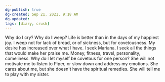 ```yaml
---
dg-publish: true
dg-created: Sep 21, 2021, 9:18 AM
dg-updated: 
tags: [diary, crush]
---
```


Why do I cry? Why do I weep? Life is better than in the days of my happiest joy. I weep not for lack of bread, or of sickness, but for covetousness. My desire has increased over what I have. I seek Mariana. I seek all the things that would make her praise me. Money, fitness, travel, personality, comeliness. Why do I let myself be covetous for one person? She will not motivate me to listen to Piper, or slow down and address my emotions. She cares about me, but she doesn't have the spiritual remedies. She will tell me to play with my sister.